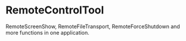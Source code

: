 # RemoteControlTool
RemoteScreenShow, RemoteFileTransport, RemoteForceShutdown and more functions in one application.
